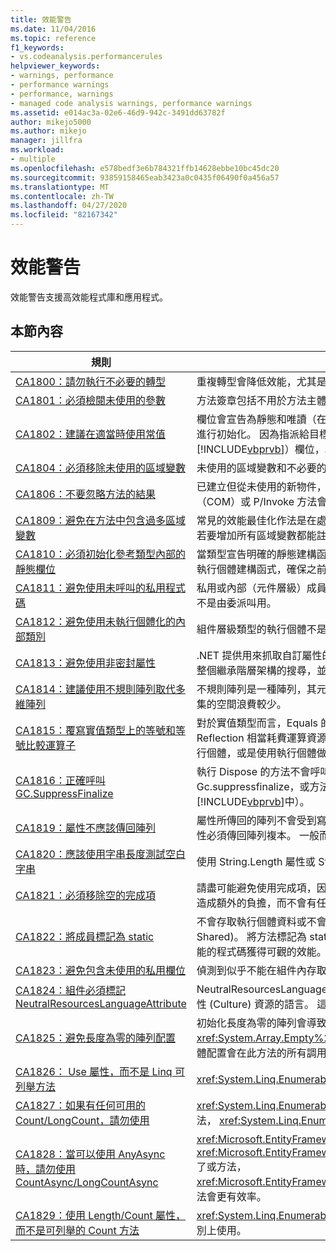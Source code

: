 ```yaml
---
title: 效能警告
ms.date: 11/04/2016
ms.topic: reference
f1_keywords:
- vs.codeanalysis.performancerules
helpviewer_keywords:
- warnings, performance
- performance warnings
- performance, warnings
- managed code analysis warnings, performance warnings
ms.assetid: e014ac3a-02e6-46d9-942c-3491dd63782f
author: mikejo5000
ms.author: mikejo
manager: jillfra
ms.workload:
- multiple
ms.openlocfilehash: e578bedf3e6b784321ffb14628ebbe10bc45dc20
ms.sourcegitcommit: 93859158465eab3423a0c0435f06490f0a456a57
ms.translationtype: MT
ms.contentlocale: zh-TW
ms.lasthandoff: 04/27/2020
ms.locfileid: "82167342"
---
```

# <a name="performance-warnings"></a>效能警告
效能警告支援高效能程式庫和應用程式。

## <a name="in-this-section"></a>本節內容

| 規則 | 描述 |
| - | - |
| [CA1800：請勿執行不必要的轉型](../code-quality/ca1800.md) | 重複轉型會降低效能，尤其是在精簡型態的反覆運算陳述式中執行轉型時。 |
| [CA1801：必須檢閱未使用的參數](../code-quality/ca1801.md) | 方法簽章包括不用於方法主體中的參數； |
| [CA1802：建議在適當時使用常值](../code-quality/ca1802.md) | 欄位會宣告為靜態和唯讀（在中[!INCLUDE[vbprvb](../code-quality/includes/vbprvb_md.md)]為 Shared 和 ReadOnly），並使用在編譯時期可的值進行初始化。 因為指派給目標欄位的值是在編譯時期可，所以請將宣告變更為 const （Const in [!INCLUDE[vbprvb](../code-quality/includes/vbprvb_md.md)]）欄位，以便在編譯時期（而不是在執行時間）計算該值。 |
| [CA1804：必須移除未使用的區域變數](../code-quality/ca1804.md) | 未使用的區域變數和不必要的設定，會增加組件的大小並降低效能。 |
| [CA1806：不要忽略方法的結果](../code-quality/ca1806.md) | 已建立但從未使用的新物件，或已呼叫建立並傳回新字串的方法，但從未使用過新字串，或元件物件模型（COM）或 P/Invoke 方法會傳回從未使用的 HRESULT 或錯誤碼。 |
| [CA1809：避免在方法中包含過多區域變數](../code-quality/ca1809.md) | 常見的效能最佳化作法是在處理器暫存器中儲存值，而非記憶體，這稱為「註冊 (Enregistering) 值」。  若要增加所有區域變數都能註冊的機率，請將區域變數的數目限制為 64。 |
| [CA1810：必須初始化參考類型內部的靜態欄位](../code-quality/ca1810.md) | 當類型宣告明確的靜態建構函式時，Just-In-Time (JIT) 編譯器會將檢查加入至類型的每個靜態方法和執行個體建構函式，確保之前已呼叫該靜態建構函式。 靜態建構函式檢查會降低效能。 |
| [CA1811：避免使用未呼叫的私用程式碼](../code-quality/ca1811.md) | 私用或內部（元件層級）成員在元件中沒有呼叫端，它不是由 common language runtime 叫用，而且不是由委派叫用。 |
| [CA1812：避免使用未執行個體化的內部類別](../code-quality/ca1812.md) | 組件層級類型的執行個體不是由組件中的程式碼所建立。 |
| [CA1813：避免使用非密封屬性](../code-quality/ca1813.md) | .NET 提供用來抓取自訂屬性的方法。 根據預設，這些方法會搜尋屬性繼承階層架構。 密封屬性會減少對整個繼承階層架構的搜尋，並且可以改進效能。 |
| [CA1814：建議使用不規則陣列取代多維陣列](../code-quality/ca1814.md) | 不規則陣列是一種陣列，其元素也是陣列。 組成專案的陣列可以是不同的大小，這可能會導致某些資料集的空間浪費較少。 |
| [CA1815：覆寫實值類型上的等號和等號比較運算子](../code-quality/ca1815.md) | 對於實值類型而言，Equals 的繼承實作會使用 Reflection 程式庫，並比較所有欄位的內容。 但是 Reflection 相當耗費運算資源，而且可能不需要比較每個欄位是否相等。 如果希望使用者比較或排序執行個體，或是使用執行個體做為雜湊資料表索引鍵，則您的實值類型應實作 Equals。 |
| [CA1816：正確呼叫 GC.SuppressFinalize](../code-quality/ca1816.md) | 執行 Dispose 的方法不會呼叫 GC。Gc.suppressfinalize，或不是 Dispose 呼叫 GC 的方法。Gc.suppressfinalize，或方法會呼叫 GC。Gc.suppressfinalize 並傳遞以外的其他專案（我在[!INCLUDE[vbprvb](../code-quality/includes/vbprvb_md.md)]中）。 |
| [CA1819：屬性不應該傳回陣列](../code-quality/ca1819.md) | 屬性所傳回的陣列不會受到寫入保護，即使屬性是唯讀也是一樣。 若要保持陣列為防止遭他人修改，屬性必須傳回陣列複本。 一般而言，使用者不了解呼叫這類屬性所造成的不良效能影響。 |
| [CA1820：應該使用字串長度測試空白字串](../code-quality/ca1820.md) | 使用 String.Length 屬性或 String.IsNullOrEmpty 方法比較字串，明顯地會比使用 Equals 還快。 |
| [CA1821：必須移除空的完成項](../code-quality/ca1821.md) | 請盡可能避免使用完成項，因為追蹤物件存留期 (Lifetime) 時將會產生額外的效能負荷。 空的完成項會造成額外的負擔，而不會有任何好處。 |
| [CA1822：將成員標記為 static](../code-quality/ca1822.md) | 不會存取執行個體資料或不會呼叫執行個體方法的成員，可以標記為 static (在 [!INCLUDE[vbprvb](../code-quality/includes/vbprvb_md.md)] 中為 Shared)。 將方法標記為 static 之後，編譯器將對這些成員發出非虛擬呼叫位置。 這麼做可以讓重視效能的程式碼獲得可觀的效能。 |
| [CA1823：避免包含未使用的私用欄位](../code-quality/ca1823.md) | 偵測到似乎不能在組件內存取的私用欄位。 |
| [CA1824：組件必須標記 NeutralResourcesLanguageAttribute](../code-quality/ca1824.md) | NeutralResourcesLanguage 屬性 (Attribute) 會告知 ResourceManager，用來顯示組件之中性文化特性 (Culture) 資源的語言。 這可改善載入第一個資源的查詢效能，而且可以減少您的工作集。 |
| [CA1825：避免長度為零的陣列配置](../code-quality/ca1825.md) | 初始化長度為零的陣列會導致不必要的記憶體配置。 相反地，請藉由呼叫<xref:System.Array.Empty%2A?displayProperty=nameWithType>來使用靜態配置的空陣列實例。 記憶體配置會在此方法的所有調用之間共用。 |
| [CA1826： Use 屬性，而不是 Linq 可列舉方法](../code-quality/ca1826.md) | <xref:System.Linq.Enumerable>LINQ 方法是在支援對等、更有效率的屬性的型別上使用。 |
| [CA1827：如果有任何可用的 Count/LongCount，請勿使用](../code-quality/ca1827.md) | <xref:System.Linq.Enumerable.Count%2A>使用<xref:System.Linq.Enumerable.LongCount%2A>了或方法， <xref:System.Linq.Enumerable.Any%2A>其中方法會更有效率。 |
| [CA1828：當可以使用 AnyAsync 時，請勿使用 CountAsync/LongCountAsync](../code-quality/ca1828.md) | <xref:Microsoft.EntityFrameworkCore.EntityFrameworkQueryableExtensions.CountAsync%2A>使用<xref:Microsoft.EntityFrameworkCore.EntityFrameworkQueryableExtensions.LongCountAsync%2A>了或方法， <xref:Microsoft.EntityFrameworkCore.EntityFrameworkQueryableExtensions.AnyAsync%2A>其中方法會更有效率。 |
| [CA1829：使用 Length/Count 屬性，而不是可列舉的 Count 方法](../code-quality/ca1829.md) | <xref:System.Linq.Enumerable.Count%2A>LINQ 方法是在支援對等、更有效率`Length`或`Count`屬性的型別上使用。 |
